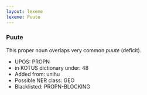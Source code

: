 ```yaml
---
layout: lexeme
lexeme: Puute
---
```


###  Puute

This proper noun overlaps  very common *puute* (deficit).
* UPOS:  PROPN
* in KOTUS dictionary under:  48
* Added from:  unihu
* Possible NER class:  GEO
* Blacklisted:  PROPN-BLOCKING

